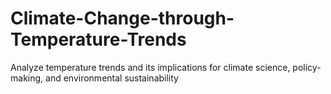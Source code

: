# Climate-Change-through-Temperature-Trends
Analyze temperature trends and its implications for climate science, policy-making, and environmental sustainability

